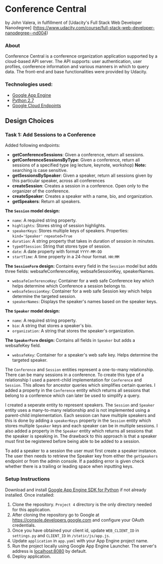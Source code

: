Conference Central
=====================
by John Valera, in fulfillment of [Udacity's Full Stack Web Developer Nanodegree]
 (https://www.udacity.com/course/full-stack-web-developer-nanodegree--nd004)


### About
Conference Central is a conference organization application supported by a cloud-based API server. The API supports: user authentication, user profiles, conference information and various manners in which to query data. The front-end and base functionalities were provided by Udacity.


### Technologies used:
- [Google App Engine][1]
- [Python 2.7][2]
- [Google Cloud Endpoints][3]

## Design Choices

### Task 1: Add Sessions to a Conference

Added following endpoints:
- **getConferenceSessions**: Given a conference, return all sessions.
- **getConferenceSessionsByType**: Given a conference, 
 return all sessions of a specified type (eg lecture, keynote, workshop) **Note:** searching is case sensitive.
- **getSessionsBySpeaker**: Given a speaker, return all sessions given by this particular speaker, across all conferences
- **createSession**: Creates a session in a conference. Open only to the organizer of the conference.
- **createSpeaker**: Creates a speaker with a name, bio, and organization.
- **getSpeakers**: Return all speakers.

**The `Session` model design:**
- `name`: A required string property.
- `highlights`: Stores string of session highlights.
- `speakerKeys`: Stores multiple keys of speakers. Properties: `kind='Speaker'` `repeated=True` 
- `duration`: A string property that takes in duration of session in minutes.
- `typeOfSession`: String that stores type of session.
- `date`: A date property with format `YYYY-MM-DD`
- `startTime`: A time property in a 24-hour format. `HH:MM`

**The `SessionForm` design:**
Contains every field in the `Session` model but adds three fields: websafeConferenceKey, websafeSessionKey, speakerNames.
- `websafeConferenceKey`: Container for a web safe Conference key which helps determine which Conference a session belongs to.
- `websafeSessionKey`: Container for a web safe Session key which helps determine the targeted session.
- `speakerNames`: Displays the speaker's names based on the speaker keys.

**The `Speaker` model design:**
- `name`: A required string property.
- `bio`: A string that stores a speaker's bio.
- `organization`: A string that stores the speaker's organization.

**The `SpeakerForm` design:**
Contains all fields in `Speaker` but adds a websafeKey field.
- `websafeKey`: Container for a speaker's web safe key. Helps determine the targeted speaker.

The `Conference` and `Session` entities represent a one-to-many relationship. There can be many sessions in a conference. To create this type of a relationship I used a parent-child implementation for `Conference` and `Session`. This allows for ancestor queries which simplifies certain queries. I added a property in the `Conference` entity which returns all sessions that belong to a conference which can later be used to simplify a query.

I created a seperate entity to represent speakers. The `Session` and `Speaker` entity uses a many-to-many relationship and is not implemented using a parent-child implementation. Each session can have multiple speakers and this is done by adding a `speakerKeys` property in the `Session` entity which stores multiple `Speaker` keys and each speaker can be in multiple sessions. I also added a property in the `Speaker` entity which returns all sessions that the speaker is speaking in. The drawback to this approach is that a speaker must first be registered before being able to be added to a session.

To add a speaker to a session the user must first create a speaker instance. The user then needs to retrieve the Speaker key from either the `getSpeakers` endpoint or from the admin console. If a padding error is given check whether there is a trailing or leading space when inputting keys.


### Setup Instructions
Download and install [Google App Engine SDK for Python][7] if not already installed.
Once installed:

1. Clone the repository. `Project 4` directory is the only directory needed for this application.
2. After cloning the repository go to Google at https://console.developers.google.com and configure your OAuth credentials.
3. Once you have obtained your client id, update `WEB_CLIENT_ID` in `settings.py` and `CLIENT_ID` in `/static/js/app.js`.
4. Update `application` in `app.yaml` with your App Engine project name.
5. Run the project locally using Google App Engine Launcher. The server's address is [localhost:8080][5] by default.
6. Deploy application.


[1]: https://developers.google.com/appengine
[2]: http://python.org
[3]: https://developers.google.com/appengine/docs/python/endpoints/
[4]: https://console.developers.google.com/
[5]: https://localhost:8080/
[6]: https://developers.google.com/appengine/docs/python/endpoints/endpoints_tool
[7]: https://cloud.google.com/appengine/downloads

